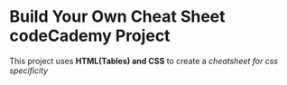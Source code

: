 # Build Your Own Cheat Sheet codeCademy Project
This project uses **HTML(Tables) and CSS** to create a *cheatsheet for css specificity*